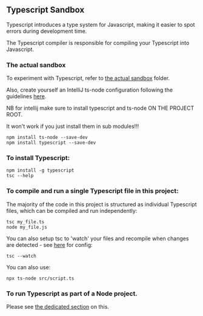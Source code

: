 ## Typescript Sandbox

Typescript introduces a type system for Javascript, making it easier to spot errors during development time. 

The Typescript compiler is responsible for compiling your Typescript into Javascript.

### The actual sandbox

To experiment with Typescript, refer to [the actual sandbox](the-sandbox) folder.

Also, create yourself an IntelliJ ts-node configuration following the guidelines [here](https://www.jetbrains.com/help/idea/running-and-debugging-typescript.html#ws_ts_run_debug_directly_ceate_node_config).

NB for intellij make sure to install typescript and ts-node ON THE PROJECT ROOT.

It won't work if you just install them in sub modules!!!

```shell
npm install ts-node --save-dev
npm install typescript --save-dev
```

### To install Typescript:

```shell
npm install -g typescript
tsc --help
```

### To compile and run a single Typescript file in this project:

The majority of the code in this project is structured as individual Typescript files, which can be compiled and run independently:

```shell
tsc my_file.ts
node my_file.js
```

You can also setup tsc to 'watch' your files and recompile when changes are detected - see [here](08-typescript-compiler) for config: 

```shell
tsc --watch
```

You can also use:

```shell
npx ts-node src/script.ts
```

### To run Typescript as part of a Node project.

Please see [the dedicated section](99-integrated-node-and-ts-project) on this.


